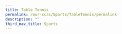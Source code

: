 ```yaml
---
title: Table Tennis
permalink: /our-ccas/Sports/TableTennis/permalink
description: ""
third_nav_title: Sports
---
```

